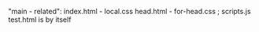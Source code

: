 "main - related":
index.html - local.css
head.html - for-head.css ; scripts.js
test.html is by itself
